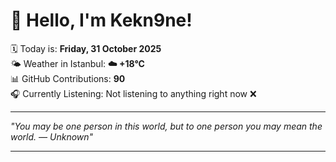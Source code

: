 # 👋 Hello, I'm Kekn9ne!

🗓️ Today is: **Friday, 31 October 2025**  
🌤️ Weather in Istanbul: **☁️   +18°C**  
📊 GitHub Contributions: **90**  
🎧 Currently Listening: Not listening to anything right now ❌

---

_"You may be one person in this world, but to one person you may mean the world. — *Unknown*"_

---

